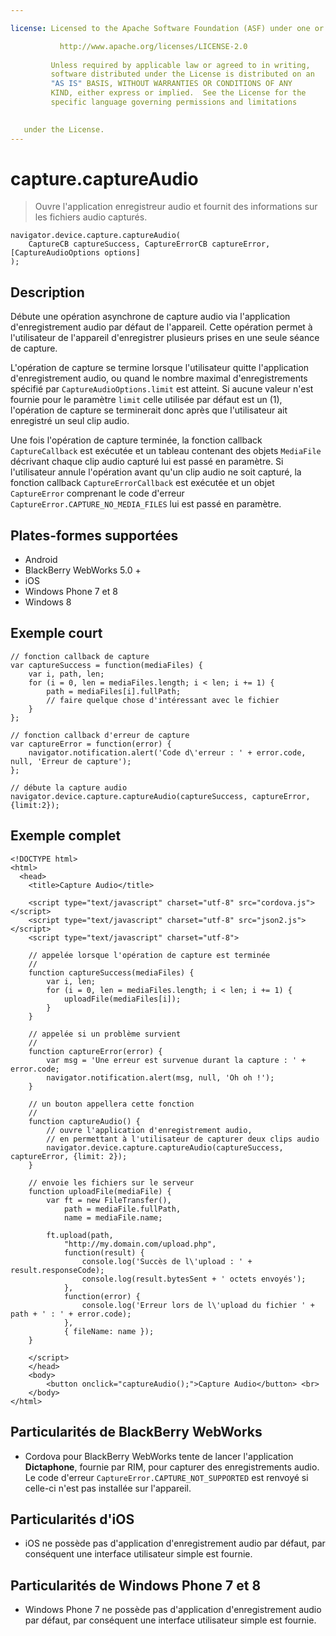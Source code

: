 ```yaml
---

license: Licensed to the Apache Software Foundation (ASF) under one or more contributor license agreements. See the NOTICE file distributed with this work for additional information regarding copyright ownership. The ASF licenses this file to you under the Apache License, Version 2.0 (the "License"); you may not use this file except in compliance with the License. You may obtain a copy of the License at

           http://www.apache.org/licenses/LICENSE-2.0
    
         Unless required by applicable law or agreed to in writing,
         software distributed under the License is distributed on an
         "AS IS" BASIS, WITHOUT WARRANTIES OR CONDITIONS OF ANY
         KIND, either express or implied.  See the License for the
         specific language governing permissions and limitations
    

   under the License.
---
```


# capture.captureAudio

> Ouvre l'application enregistreur audio et fournit des informations sur les fichiers audio capturés.

    navigator.device.capture.captureAudio(
        CaptureCB captureSuccess, CaptureErrorCB captureError,  [CaptureAudioOptions options]
    );
    

## Description

Débute une opération asynchrone de capture audio via l'application d'enregistrement audio par défaut de l'appareil. Cette opération permet à l'utilisateur de l'appareil d'enregistrer plusieurs prises en une seule séance de capture.

L'opération de capture se termine lorsque l'utilisateur quitte l'application d'enregistrement audio, ou quand le nombre maximal d'enregistrements spécifié par `CaptureAudioOptions.limit` est atteint. Si aucune valeur n'est fournie pour le paramètre `limit` celle utilisée par défaut est un (1), l'opération de capture se terminerait donc après que l'utilisateur ait enregistré un seul clip audio.

Une fois l'opération de capture terminée, la fonction callback `CaptureCallback` est exécutée et un tableau contenant des objets `MediaFile` décrivant chaque clip audio capturé lui est passé en paramètre. Si l'utilisateur annule l'opération avant qu'un clip audio ne soit capturé, la fonction callback `CaptureErrorCallback` est exécutée et un objet `CaptureError` comprenant le code d'erreur `CaptureError.CAPTURE_NO_MEDIA_FILES` lui est passé en paramètre.

## Plates-formes supportées

*   Android
*   BlackBerry WebWorks 5.0 +
*   iOS
*   Windows Phone 7 et 8
*   Windows 8

## Exemple court

    // fonction callback de capture
    var captureSuccess = function(mediaFiles) {
        var i, path, len;
        for (i = 0, len = mediaFiles.length; i < len; i += 1) {
            path = mediaFiles[i].fullPath;
            // faire quelque chose d'intéressant avec le fichier
        }
    };
    
    // fonction callback d'erreur de capture
    var captureError = function(error) {
        navigator.notification.alert('Code d\'erreur : ' + error.code, null, 'Erreur de capture');
    };
    
    // débute la capture audio
    navigator.device.capture.captureAudio(captureSuccess, captureError, {limit:2});
    

## Exemple complet

    <!DOCTYPE html>
    <html>
      <head>
        <title>Capture Audio</title>
    
        <script type="text/javascript" charset="utf-8" src="cordova.js"></script>
        <script type="text/javascript" charset="utf-8" src="json2.js"></script>
        <script type="text/javascript" charset="utf-8">
    
        // appelée lorsque l'opération de capture est terminée
        //
        function captureSuccess(mediaFiles) {
            var i, len;
            for (i = 0, len = mediaFiles.length; i < len; i += 1) {
                uploadFile(mediaFiles[i]);
            }
        }
    
        // appelée si un problème survient
        //
        function captureError(error) {
            var msg = 'Une erreur est survenue durant la capture : ' + error.code;
            navigator.notification.alert(msg, null, 'Oh oh !');
        }
    
        // un bouton appellera cette fonction
        //
        function captureAudio() {
            // ouvre l'application d'enregistrement audio,
            // en permettant à l'utilisateur de capturer deux clips audio
            navigator.device.capture.captureAudio(captureSuccess, captureError, {limit: 2});
        }
    
        // envoie les fichiers sur le serveur
        function uploadFile(mediaFile) {
            var ft = new FileTransfer(),
                path = mediaFile.fullPath,
                name = mediaFile.name;
    
            ft.upload(path,
                "http://my.domain.com/upload.php",
                function(result) {
                    console.log('Succès de l\'upload : ' + result.responseCode);
                    console.log(result.bytesSent + ' octets envoyés');
                },
                function(error) {
                    console.log('Erreur lors de l\'upload du fichier ' + path + ' : ' + error.code);
                },
                { fileName: name });
        }
    
        </script>
        </head>
        <body>
            <button onclick="captureAudio();">Capture Audio</button> <br>
        </body>
    </html>
    

## Particularités de BlackBerry WebWorks

*   Cordova pour BlackBerry WebWorks tente de lancer l'application **Dictaphone**, fournie par RIM, pour capturer des enregistrements audio. Le code d'erreur `CaptureError.CAPTURE_NOT_SUPPORTED` est renvoyé si celle-ci n'est pas installée sur l'appareil.

## Particularités d'iOS

*   iOS ne possède pas d'application d'enregistrement audio par défaut, par conséquent une interface utilisateur simple est fournie.

## Particularités de Windows Phone 7 et 8

*   Windows Phone 7 ne possède pas d'application d'enregistrement audio par défaut, par conséquent une interface utilisateur simple est fournie.